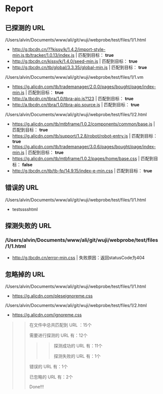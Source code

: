 

# Report


## 已探测的 URL


/Users/alvin/Documents/www/ali/git/wuji/webprobe/test/files/1/1.html


 * http://g.tbcdn.cn/??kissy/k/1.4.2/import-style-min.js,tb/tracker/1.0.13/index.js | 匹配到目标： **true**
 * http://g.tbcdn.cn/kissy/k/1.4.0/seed-min.js | 匹配到目标： **true**
 * http://g.tbcdn.cn/tb/global/3.3.35/global-min.js | 匹配到目标： **true**


/Users/alvin/Documents/www/ali/git/wuji/webprobe/test/files/1/1.vm


 * https://g.alicdn.com/tb/trademanager/2.0.0/pages/bought/page/index-min.js | 匹配到目标： **true**
 * http://a.tbcdn.cn/tbra/1.0/tbra-aio.js?123 | 匹配到目标： **true**
 * http://a.tbcdn.cn/tbra/1.0/tbra-aio.source.js | 匹配到目标： **true**


/Users/alvin/Documents/www/ali/git/wuji/webprobe/test/files/1/2.html


 * https://g.alicdn.com/tb/mtbframe/1.0.2/components/common/base.js | 匹配到目标： **true**
 * https://g.alicdn.com/tb/support/1.2.8/robot/robot-entry.js | 匹配到目标： **true**
 * https://g.alicdn.com/tb/trademanager/3.0.6/pages/bought/page/index-min.js | 匹配到目标： **true**
 * https://g.alicdn.com/tb/mtbframe/1.0.2/pages/home/base.css | 匹配到目标： **false**
 * http://g.tbcdn.cn/tb/tb-fp/14.9.15/index-e-min.css | 匹配到目标： **true**





## 错误的 URL


/Users/alvin/Documents/www/ali/git/wuji/webprobe/test/files/1/1.html


 * testsssshtml





## 探测失败的 URL


### /Users/alvin/Documents/www/ali/git/wuji/webprobe/test/files/1/1.html
 * http://g.tbcdn.cn/error-min.css | 失败原因：返回statusCode为404





## 忽略掉的 URL


/Users/alvin/Documents/www/ali/git/wuji/webprobe/test/files/1/1.html


 * https://g.alicdn.com/pleseignoreme.css


/Users/alvin/Documents/www/ali/git/wuji/webprobe/test/files/1/2.html


 * https://g.alicdn.com/ignoreme.css


>> 在文件中总共匹配到 URL ：15个
>> 
>> 需要进行探测的 URL 有：12个
>> 
>>>> 探测成功的 URL 有：11个
>>>> 
>>>> 探测失败的 URL 有：1个
>> 
>> 错误的 URL 有：1个
>> 
>> 已忽略的 URL 有：2个
>> 
>> Done!!!
